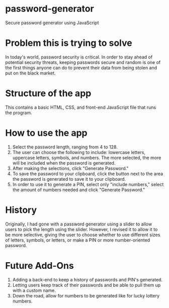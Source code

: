 # password-generator
Secure password generator using JavaScript

# Problem this is trying to solve
In today's world, password security is critical. In order to stay ahead of potential security threats, keeping passwords secure and random is one of the first things anyone can do to prevent their data from being stolen and put on the black market.

# Structure of the app
This contains a basic HTML, CSS, and front-end JavaScript file that runs the program.

# How to use the app
1. Select the password length, ranging from 4 to 128.
2. The user can choose the following to include: lowercase letters, uppercase letters, symbols, and numbers. The more selected, the more will be included when the password is generated.
3. After making the selections, click "Generate Password."
4. To save the password to your clipboard, click the button next to the area the password is generated to save it to your clipboard.
5. In order to use it to generate a PIN, select only "include numbers," select the amount of numbers needed and click "Generate Password."

# History
Originally, I had gone with a password generator using a slider to allow users to pick the length using the slider. However, I revised it to allow it to be more selective, giving the user to choose whether to use different sizes of letters, symbols, or letters, or make a PIN or more number-oriented password.

# Future Add-Ons
1. Adding a back-end to keep a history of passwords and PIN's generated.
2. Letting users keep track of their passwords and be able to pull them up with a custom name.
3. Down the road, allow for numbers to be generated like for lucky lottery numbers.

